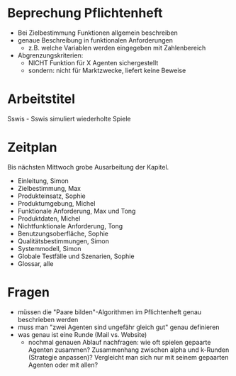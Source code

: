 # Beprechung Pflichtenheft
- Bei Zielbestimmung Funktionen allgemein beschreiben
- genaue Beschreibung in funktionalen Anforderungen
  - z.B. welche Variablen werden eingegeben mit Zahlenbereich
- Abgrenzungskriterien:
  - NICHT Funktion für X Agenten sichergestellt
  - sondern: nicht für Marktzwecke, liefert keine Beweise
  
# Arbeitstitel 
Sswis - Sswis simuliert wiederholte Spiele 
  
# Zeitplan
Bis nächsten Mittwoch grobe Ausarbeitung der Kapitel.
- Einleitung, Simon
- Zielbestimmung, Max
- Produkteinsatz, Sophie
- Produktumgebung, Michel
- Funktionale Anforderung, Max und Tong
- Produktdaten, Michel
- Nichtfunktionale Anforderung, Tong
- Benutzungsoberfläche, Sophie
- Qualitätsbestimmungen, Simon
- Systemmodell, Simon
- Globale Testfälle und Szenarien, Sophie
- Glossar, alle

# Fragen
- müssen die "Paare bilden"-Algorithmen im Pflichtenheft genau beschrieben werden
- muss man "zwei Agenten sind ungefähr gleich gut" genau definieren
- was genau ist eine Runde (Mail vs. Website)
  - nochmal genauen Ablauf nachfragen: wie oft spielen gepaarte Agenten zusammen? Zusammenhang zwischen alpha und k-Runden 
(Strategie anpassen)? Vergleicht man sich nur mit seinem gepaarten Agenten oder mit allen?
